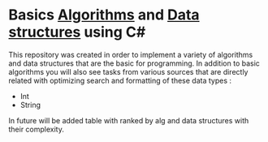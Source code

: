 # Basics [Algorithms](https://github.com/profileEnumerable/Implementation-algos-and-data-structures/tree/master/Algorithms) and [Data structures](https://github.com/profileEnumerable/Implementation-algos-and-data-structures/tree/master/Data%20structures) using C#


 This repository was created in order to implement a variety of algorithms and data structures that are the basic for programming. In addition to basic algorithms you will also see tasks from various sources that are directly related  with optimizing search and formatting of these data types :

 * Int
 * String

 In future will be added table with ranked by alg and data structures with their complexity. 


 
